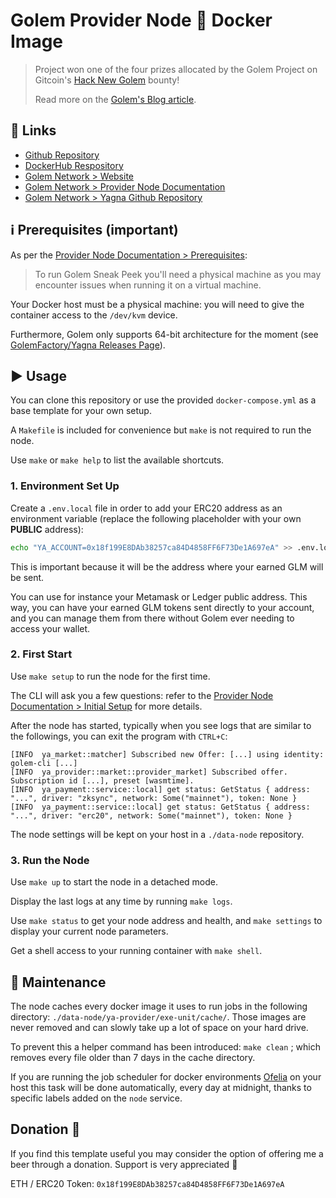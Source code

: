 #  Golem Provider Node :whale: Docker Image

> Project won one of the four prizes allocated by the Golem Project on Gitcoin's [Hack New Golem](https://gitcoin.co/issue/golemfactory/hackathons/6/100024411) bounty!
>
> Read more on the [Golem's Blog article](https://blog.golemproject.net/meet-the-winners-golem-gitcoin-hackathon-2020/).

## :link: Links

- [Github Repository](https://github.com/alexandre-abrioux/golem-node)
- [DockerHub Respository](https://hub.docker.com/r/aabrioux/golem-node)
- [Golem Network > Website](https://golem.network/)
- [Golem Network > Provider Node Documentation](https://handbook.golem.network/provider-tutorials/provider-tutorial)
- [Golem Network > Yagna Github Repository](https://github.com/golemfactory/yagna)

## :information_source: Prerequisites (important)

As per the [Provider Node Documentation > Prerequisites](https://handbook.golem.network/provider-tutorials/provider-tutorial#prerequisites):

> To run Golem Sneak Peek you'll need a physical machine as you may encounter issues when running it on a virtual machine.

Your Docker host must be a physical machine: you will need to give the container access to the `/dev/kvm` device.

Furthermore, Golem only supports 64-bit architecture for the moment (see [GolemFactory/Yagna Releases Page](https://github.com/golemfactory/yagna/releases)).

## :arrow_forward: Usage

You can clone this repository or use the provided `docker-compose.yml` as a base template for your own setup.

A `Makefile` is included for convenience but `make` is not required to run the node.

Use `make` or `make help` to list the available shortcuts.

### 1. Environment Set Up

Create a `.env.local` file in order to add your ERC20 address as an environment variable
(replace the following placeholder with your own **PUBLIC** address):
```bash
echo "YA_ACCOUNT=0x18f199E8DAb38257ca84D4858FF6F73De1A697eA" >> .env.local
```
This is important because it will be the address where your earned GLM will be sent.

You can use for instance your Metamask or Ledger public address.
This way, you can have your earned GLM tokens sent directly to your account,
and you can manage them from there without Golem ever needing to access your wallet.

### 2. First Start

Use `make setup` to run the node for the first time.

The CLI will ask you a few questions: refer to the [Provider Node Documentation > Initial Setup](https://handbook.golem.network/provider-tutorials/provider-tutorial#initial-setup) for more details.

After the node has started, typically when you see logs that are similar to the followings, you can exit the program with `CTRL+C`:
```
[INFO  ya_market::matcher] Subscribed new Offer: [...] using identity: golem-cli [...]
[INFO  ya_provider::market::provider_market] Subscribed offer. Subscription id [...], preset [wasmtime].
[INFO  ya_payment::service::local] get status: GetStatus { address: "...", driver: "zksync", network: Some("mainnet"), token: None }
[INFO  ya_payment::service::local] get status: GetStatus { address: "...", driver: "erc20", network: Some("mainnet"), token: None }
```

The node settings will be kept on your host in a `./data-node` repository.

### 3. Run the Node

Use `make up` to start the node in a detached mode.

Display the last logs at any time by running `make logs`.

Use `make status` to get your node address and health, and `make settings` to display your current node parameters.

Get a shell access to your running container with `make shell`.

## :dash: Maintenance

The node caches every docker image it uses to run jobs in the following directory:
`./data-node/ya-provider/exe-unit/cache/`.
Those images are never removed and can slowly take up a lot of space on your hard drive.

To prevent this a helper command has been introduced: `make clean` ;
which removes every file older than 7 days in the cache directory.

If you are running the job scheduler for docker environments [Ofelia](https://github.com/mcuadros/ofelia) on your host
this task will be done automatically, every day at midnight,
thanks to specific labels added on the `node` service.

## Donation :beer:

If you find this template useful you may consider the option of offering me a beer through a donation. Support is very appreciated :slightly_smiling_face:

ETH / ERC20 Token: `0x18f199E8DAb38257ca84D4858FF6F73De1A697eA`
